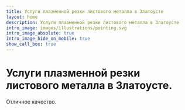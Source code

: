 ```yaml
---
title: Услуги плазменной резки листового металла в Златоусте
layout: home
description: Услуги плазменной резки листового металла в Златоусте
intro_image: images/illustrations/pointing.svg
intro_image_absolute: true
intro_image_hide_on_mobile: true
show_call_box: true
---
```


# Услуги плазменной резки листового металла в Златоусте.

Отличное качество.